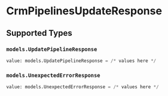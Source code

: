 # CrmPipelinesUpdateResponse


## Supported Types

### `models.UpdatePipelineResponse`

```python
value: models.UpdatePipelineResponse = /* values here */
```

### `models.UnexpectedErrorResponse`

```python
value: models.UnexpectedErrorResponse = /* values here */
```

